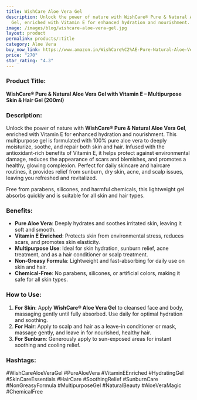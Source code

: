 ```yaml
---
title: WishCare Aloe Vera Gel
description: Unlock the power of nature with WishCare® Pure & Natural Aloe Vera
  Gel, enriched with Vitamin E for enhanced hydration and nourishment.
image: /images/blog/wishcare-aloe-vera-gel.jpg
layout: product
permalink: products/:title
category: Aloe Vera
buy_now_link: https://www.amazon.in/WishCare%C2%AE-Pure-Natural-Aloe-Vera/dp/B07YJTNKLH/ref=sr_1_11?crid=1XMIOQ4WPBG6X&tag=m0150-21
price: "270"
star_rating: "4.3"
---
```

### Product Title:
**WishCare® Pure & Natural Aloe Vera Gel with Vitamin E – Multipurpose Skin & Hair Gel (200ml)**

### Description:
Unlock the power of nature with **WishCare® Pure & Natural Aloe Vera Gel**, enriched with Vitamin E for enhanced hydration and nourishment. This multipurpose gel is formulated with 100% pure aloe vera to deeply moisturize, soothe, and repair both skin and hair. Infused with the antioxidant-rich benefits of Vitamin E, it helps protect against environmental damage, reduces the appearance of scars and blemishes, and promotes a healthy, glowing complexion. Perfect for daily skincare and haircare routines, it provides relief from sunburn, dry skin, acne, and scalp issues, leaving you refreshed and revitalized.

Free from parabens, silicones, and harmful chemicals, this lightweight gel absorbs quickly and is suitable for all skin and hair types.

### Benefits:
- **Pure Aloe Vera**: Deeply hydrates and soothes irritated skin, leaving it soft and smooth.
- **Vitamin E Enriched**: Protects skin from environmental stress, reduces scars, and promotes skin elasticity.
- **Multipurpose Use**: Ideal for skin hydration, sunburn relief, acne treatment, and as a hair conditioner or scalp treatment.
- **Non-Greasy Formula**: Lightweight and fast-absorbing for daily use on skin and hair.
- **Chemical-Free**: No parabens, silicones, or artificial colors, making it safe for all skin types.

### How to Use:
1. **For Skin**: Apply **WishCare® Aloe Vera Gel** to cleansed face and body, massaging gently until fully absorbed. Use daily for optimal hydration and soothing.
2. **For Hair**: Apply to scalp and hair as a leave-in conditioner or mask, massage gently, and leave in for nourished, healthy hair.
3. **For Sunburn**: Generously apply to sun-exposed areas for instant soothing and cooling relief.

### Hashtags:
#WishCareAloeVeraGel #PureAloeVera #VitaminEEnriched #HydratingGel #SkinCareEssentials #HairCare #SoothingRelief #SunburnCare #NonGreasyFormula #MultipurposeGel #NaturalBeauty #AloeVeraMagic #ChemicalFree
